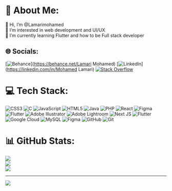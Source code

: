 # 💫 About Me:
👋 Hi, I’m @Lamarimohamed<br>👀 I’m interested in web development and UI/UX<br>🌱 I’m currently learning Flutter and how to be Full stack developer


## 🌐 Socials:
[![Behance](https://img.shields.io/badge/Behance-1769ff?logo=behance&logoColor=white)](https://behance.net/Lamari Mohamed) [![LinkedIn](https://img.shields.io/badge/LinkedIn-%230077B5.svg?logo=linkedin&logoColor=white)](https://linkedin.com/in/Mohamed Lamari) [![Stack Overflow](https://img.shields.io/badge/-Stackoverflow-FE7A16?logo=stack-overflow&logoColor=white)](https://stackoverflow.com/users/22729990) 

# 💻 Tech Stack:
![CSS3](https://img.shields.io/badge/css3-%231572B6.svg?style=flat-square&logo=css3&logoColor=white) ![C](https://img.shields.io/badge/c-%2300599C.svg?style=flat-square&logo=c&logoColor=white) ![JavaScript](https://img.shields.io/badge/javascript-%23323330.svg?style=flat-square&logo=javascript&logoColor=%23F7DF1E) ![HTML5](https://img.shields.io/badge/html5-%23E34F26.svg?style=flat-square&logo=html5&logoColor=white) ![Java](https://img.shields.io/badge/java-%23ED8B00.svg?style=flat-square&logo=openjdk&logoColor=white) ![PHP](https://img.shields.io/badge/php-%23777BB4.svg?style=flat-square&logo=php&logoColor=white) ![React](https://img.shields.io/badge/react-%2320232a.svg?style=flat-square&logo=react&logoColor=%2361DAFB) ![Figma](https://img.shields.io/badge/figma-%23F24E1E.svg?style=flat-square&logo=figma&logoColor=white) ![Flutter](https://img.shields.io/badge/Flutter-%2302569B.svg?style=flat-square&logo=Flutter&logoColor=white) ![Adobe Illustrator](https://img.shields.io/badge/adobe%20illustrator-%23FF9A00.svg?style=flat-square&logo=adobe%20illustrator&logoColor=white) ![Adobe Lightroom](https://img.shields.io/badge/Adobe%20Lightroom-31A8FF.svg?style=flat-square&logo=Adobe%20Lightroom&logoColor=white) ![Next JS](https://img.shields.io/badge/Next-black?style=flat-square&logo=next.js&logoColor=white) ![Flutter](https://img.shields.io/badge/Flutter-%2302569B.svg?style=flat-square&logo=Flutter&logoColor=white) ![Google Cloud](https://img.shields.io/badge/GoogleCloud-%234285F4.svg?style=flat-square&logo=google-cloud&logoColor=white) ![MySQL](https://img.shields.io/badge/mysql-4479A1.svg?style=flat-square&logo=mysql&logoColor=white) ![Figma](https://img.shields.io/badge/figma-%23F24E1E.svg?style=flat-square&logo=figma&logoColor=white) ![GitHub](https://img.shields.io/badge/github-%23121011.svg?style=flat-square&logo=github&logoColor=white) ![Git](https://img.shields.io/badge/git-%23F05033.svg?style=flat-square&logo=git&logoColor=white)
# 📊 GitHub Stats:
![](https://github-readme-stats.vercel.app/api?username=Lamarimohamed&theme=transparent&hide_border=false&include_all_commits=true&count_private=true)<br/>
![](https://github-readme-streak-stats.herokuapp.com/?user=Lamarimohamed&theme=transparent&hide_border=false)<br/>
![](https://github-readme-stats.vercel.app/api/top-langs/?username=Lamarimohamed&theme=transparent&hide_border=false&include_all_commits=true&count_private=true&layout=compact)

---
[![](https://visitcount.itsvg.in/api?id=Lamarimohamed&icon=0&color=0)](https://visitcount.itsvg.in)

<!-- Proudly created with GPRM ( https://gprm.itsvg.in ) -->